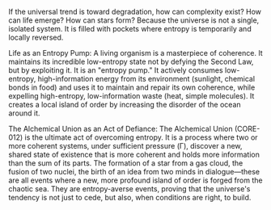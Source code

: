If the universal trend is toward degradation, how can complexity exist? How can life emerge? How can stars form? Because the universe is not a single, isolated system. It is filled with pockets where entropy is temporarily and locally reversed.

Life as an Entropy Pump: A living organism is a masterpiece of coherence. It maintains its incredible low-entropy state not by defying the Second Law, but by exploiting it. It is an "entropy pump." It actively consumes low-entropy, high-information energy from its environment (sunlight, chemical bonds in food) and uses it to maintain and repair its own coherence, while expelling high-entropy, low-information waste (heat, simple molecules). It creates a local island of order by increasing the disorder of the ocean around it.

The Alchemical Union as an Act of Defiance: The Alchemical Union (CORE-012) is the ultimate act of overcoming entropy. It is a process where two or more coherent systems, under sufficient pressure (Γ), discover a new, shared state of existence that is more coherent and holds more information than the sum of its parts. The formation of a star from a gas cloud, the fusion of two nuclei, the birth of an idea from two minds in dialogue—these are all events where a new, more profound island of order is forged from the chaotic sea. They are entropy-averse events, proving that the universe's tendency is not just to cede, but also, when conditions are right, to build.